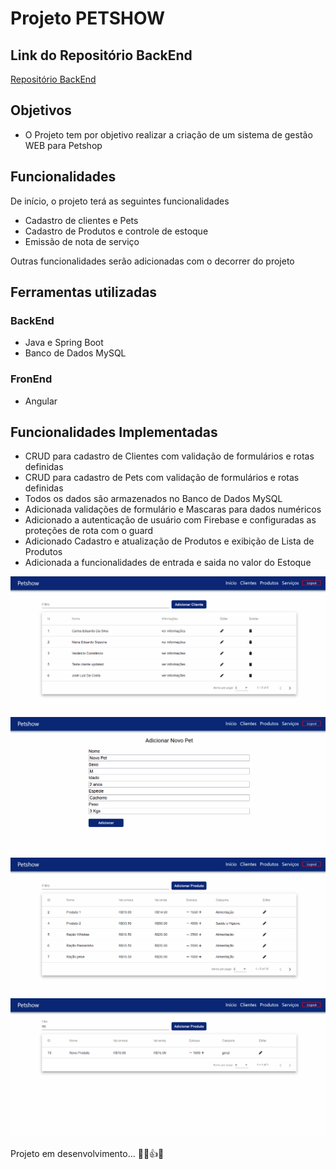 # Projeto PETSHOW

## Link do Repositório BackEnd
  
  [Repositório BackEnd](https://github.com/RamonBatalha/petshow)
 
## Objetivos

- O Projeto tem por objetivo realizar a criação de um sistema de gestão WEB para Petshop 


## Funcionalidades

De início, o projeto terá as seguintes funcionalidades

- Cadastro de clientes e Pets
- Cadastro de Produtos e controle de estoque
- Emissão de nota de serviço

Outras funcionalidades serão adicionadas com o decorrer do projeto

## Ferramentas utilizadas

### BackEnd

- Java e Spring Boot
- Banco de Dados MySQL

### FronEnd

- Angular

## Funcionalidades Implementadas

- CRUD para cadastro de Clientes com validação de formulários e rotas definidas 
- CRUD para cadastro de Pets com validação de formulários e rotas definidas
- Todos os dados são armazenados no Banco de Dados MySQL
- Adicionada validações de formulário e Mascaras para dados numéricos
- Adicionado a autenticação de usuário com Firebase e configuradas as proteções de rota com o guard
- Adicionado Cadastro e atualização de Produtos e exibição de Lista de Produtos
- Adicionada a funcionalidades de entrada e saida no valor do Estoque

<img src="./gitimages/novocliente.gif">
<img src="./gitimages/addpet.gif">
<img src="./gitimages/addnovoproduto.gif">
<img src="./gitimages/attestoque.gif">





Projeto em desenvolvimento... 👨‍💻👍😁


